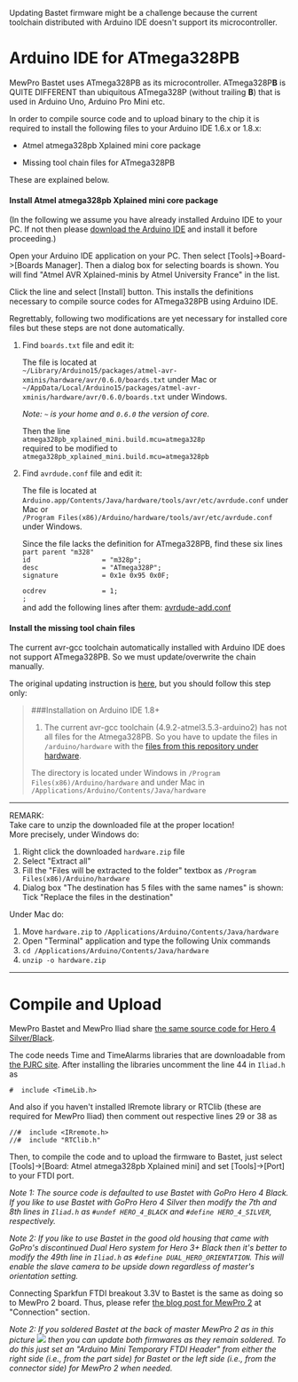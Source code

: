 Updating Bastet firmware might be a challenge because the current toolchain distributed with Arduino IDE doesn't support its microcontroller.

# Arduino IDE for ATmega328PB

MewPro Bastet uses ATmega328PB as its microcontroller.  ATmega328P**B** is QUITE DIFFERENT than ubiquitous ATmega328P (without trailing **B**) that is used in Arduino Uno, Arduino Pro Mini etc.

In order to compile source code and to upload binary to the chip it is required to install the following files to your Arduino IDE 1.6.x or 1.8.x:

* Atmel atmega328pb Xplained mini core package

* Missing tool chain files for ATmega328PB

These are explained below.

#### Install Atmel atmega328pb Xplained mini core package

(In the following we assume you have already installed Arduino IDE to your PC. If not then please [download the Arduino IDE](https://www.arduino.cc/en/Main/Software) and install it before proceeding.)

Open your Arduino IDE application on your PC. Then select [Tools]->Board->[Boards Manager].  Then a dialog box for selecting boards is shown.  You will find "Atmel AVR Xplained-minis by Atmel University France" in the list.

Click the line and select [Install] button. This installs the definitions necessary to compile source codes for ATmega328PB using Arduino IDE.

Regrettably, following two modifications are yet necessary for installed core files but these steps are not done automatically.

1. Find `boards.txt` file and edit it:

   The file is located at  
   `~/Library/Arduino15/packages/atmel-avr-xminis/hardware/avr/0.6.0/boards.txt` under Mac or  
   `~/AppData/Local/Arduino15/packages/atmel-avr-xminis/hardware/avr/0.6.0/boards.txt` under Windows.    
   
   *Note: `~` is your home and `0.6.0` the version of core.*  
   
   Then the line  
   `atmega328pb_xplained_mini.build.mcu=atmega328p`  
   required to be modified to  
   `atmega328pb_xplained_mini.build.mcu=atmega328pb`

2. Find `avrdude.conf` file and edit it:

   The file is located at 
   `Arduino.app/Contents/Java/hardware/tools/avr/etc/avrdude.conf` under Mac or  
   `/Program Files(x86)/Arduino/hardware/tools/avr/etc/avrdude.conf` under Windows.  

   Since the file lacks the definition for ATmega328PB, find these six lines  
   `part parent "m328"`  
   `id                  = "m328p";`  
   `desc                = "ATmega328P";`  
   `signature           = 0x1e 0x95 0x0F;`  
    
   `ocdrev              = 1;`   
   `;`  
   and add the following lines after them:
   [avrdude-add.conf](https://gist.github.com/orangkucing/06954a0f5f10b2db0a5a36c90dbcf492)

#### Install the missing tool chain files

The current avr-gcc toolchain automatically installed with Arduino IDE does not support ATmega328PB.  So we must update/overwrite the chain manually.

The original updating instruction is [here](https://github.com/watterott/ATmega328PB-Testing), but you should follow this step only:
>###Installation on Arduino IDE 1.8+
>
>1. The current avr-gcc toolchain (4.9.2-atmel3.5.3-arduino2) has not all files for the Atmega328PB. So you have to update the files in `/arduino/hardware` with the [files from this repository under hardware](https://github.com/watterott/ATmega328PB-Testing/raw/master/hardware.zip).
>
>The directory is located under Windows in `/Program Files(x86)/Arduino/hardware` and under Mac in `/Applications/Arduino/Contents/Java/hardware`

---
REMARK:  
Take care to unzip the downloaded file at the proper location!  
More precisely, under Windows do:   
1. Right click the downloaded `hardware.zip` file  
2. Select "Extract all"  
3. Fill the "Files will be extracted to the folder" textbox as `/Program Files(x86)/Arduino/hardware`  
4. Dialog box "The destination has 5 files with the same names" is shown: Tick "Replace the files in the destination"  

Under Mac do:  
1. Move `hardware.zip` to `/Applications/Arduino/Contents/Java/hardware`  
2. Open "Terminal" application and type the following Unix commands   
3. `cd /Applications/Arduino/Contents/Java/hardware`  
4. `unzip -o hardware.zip`  

---

# Compile and Upload

MewPro Bastet and MewPro Iliad share [the same source code for Hero 4 Silver/Black](https://github.com/orangkucing/MewPro_Iliad).

The code needs Time and TimeAlarms libraries that are downloadable from 
[the PJRC site](http://www.pjrc.com/teensy/td_libs_Time.html).
After installing the libraries uncomment the line 44 in `Iliad.h` as

`#  include <TimeLib.h>`

And also if you haven't installed IRremote library or RTClib (these are required for MewPro Iliad) then comment out respective lines 29 or 38 as

`//#  include <IRremote.h>`  
`//#  include "RTClib.h"`

Then, to compile the code and to upload the firmware to Bastet, just select [Tools]->[Board: Atmel atmega328pb Xplained mini] and set [Tools]->[Port] to your FTDI port.

*Note 1: The source code is defaulted to use Bastet with GoPro Hero 4 Black. If you like to use Bastet with GoPro Hero 4 Silver then modify the 7th and 8th lines in `Iliad.h` as `#undef HERO_4_BLACK` and `#define HERO_4_SILVER`, respectively.* 

*Note 2: If you like to use Bastet in the good old housing that came with GoPro's discontinued Dual Hero system for Hero 3+ Black then it's better to modify the 49th line in `Iliad.h` as `#define DUAL_HERO_ORIENTATION`.  This will enable the slave camera to be upside down regardless of master's orientation setting.*

Connecting Sparkfun FTDI breakout 3.3V to Bastet is the same as doing so to MewPro 2 board. Thus, please refer [the blog post for MewPro 2](https://mewpro.cc/2017/02/25/list-of-gopro-hero-4-i2c-commands/) at "Connection" section.

*Note 2: If you soldered Bastet at the back of master MewPro 2 as in this picture
![](https://mewpro.cc/wp-content/uploads/ontop1.jpg)
then you can update both firmwares as they remain soldered. To do this just set an "Arduino Mini Temporary FTDI Header" from either the right side (i.e., from the part side) for Bastet or the left side (i.e., from the connector side) for MewPro 2 when needed.*

